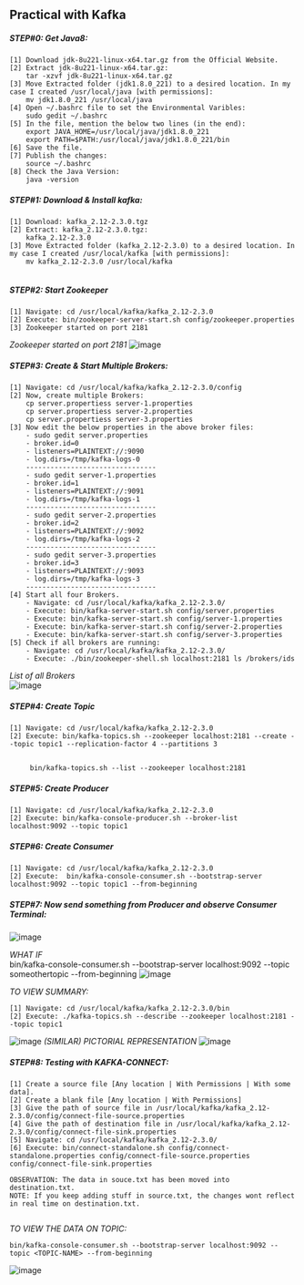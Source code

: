 ## Practical with Kafka

##### STEP#0: Get Java8:

```
[1] Download jdk-8u221-linux-x64.tar.gz from the Official Website.
[2] Extract jdk-8u221-linux-x64.tar.gz:
    tar -xzvf jdk-8u221-linux-x64.tar.gz
[3] Move Extracted folder (jdk1.8.0_221) to a desired location. In my case I created /usr/local/java [with permissions]:
    mv jdk1.8.0_221 /usr/local/java
[4] Open ~/.bashrc file to set the Environmental Varibles:
    sudo gedit ~/.bashrc	
[5] In the file, mention the below two lines (in the end):
    export JAVA_HOME=/usr/local/java/jdk1.8.0_221
    export PATH=$PATH:/usr/local/java/jdk1.8.0_221/bin
[6] Save the file.
[7] Publish the changes:
    source ~/.bashrc
[8] Check the Java Version: 
    java -version
```
##### STEP#1: Download & Install kafka:
```
[1] Download: kafka_2.12-2.3.0.tgz
[2] Extract: kafka_2.12-2.3.0.tgz:
    kafka_2.12-2.3.0
[3] Move Extracted folder (kafka_2.12-2.3.0) to a desired location. In my case I created /usr/local/kafka [with permissions]:
    mv kafka_2.12-2.3.0 /usr/local/kafka   
    
```
##### STEP#2: Start Zookeeper
```
[1] Navigate: cd /usr/local/kafka/kafka_2.12-2.3.0
[2] Execute: bin/zookeeper-server-start.sh config/zookeeper.properties 
[3] Zookeeper started on port 2181   
```
*Zookeeper started on port 2181*
![image](https://user-images.githubusercontent.com/45539698/66250650-2892d200-e763-11e9-9a29-2255515a6c16.png)


##### STEP#3: Create & Start Multiple Brokers:
```
[1] Navigate: cd /usr/local/kafka/kafka_2.12-2.3.0/config
[2] Now, create multiple Brokers:
    cp server.propertiess server-1.properties
    cp server.propertiess server-2.properties
    cp server.propertiess server-3.properties
[3] Now edit the below properties in the above broker files:
    - sudo gedit server.properties
    - broker.id=0
    - listeners=PLAINTEXT://:9090
    - log.dirs=/tmp/kafka-logs-0
    --------------------------------
    - sudo gedit server-1.properties
    - broker.id=1
    - listeners=PLAINTEXT://:9091
    - log.dirs=/tmp/kafka-logs-1
    --------------------------------
    - sudo gedit server-2.properties
    - broker.id=2
    - listeners=PLAINTEXT://:9092
    - log.dirs=/tmp/kafka-logs-2
    --------------------------------
    - sudo gedit server-3.properties
    - broker.id=3
    - listeners=PLAINTEXT://:9093
    - log.dirs=/tmp/kafka-logs-3
    --------------------------------
[4] Start all four Brokers.
    - Navigate: cd /usr/local/kafka/kafka_2.12-2.3.0/
    - Execute: bin/kafka-server-start.sh config/server.properties 
    - Execute: bin/kafka-server-start.sh config/server-1.properties 
    - Execute: bin/kafka-server-start.sh config/server-2.properties 
    - Execute: bin/kafka-server-start.sh config/server-3.properties 
[5] Check if all brokers are running:
    - Navigate: cd /usr/local/kafka/kafka_2.12-2.3.0/
    - Execute: ./bin/zookeeper-shell.sh localhost:2181 ls /brokers/ids
```
*List of all Brokers* </br>
![image](https://user-images.githubusercontent.com/45539698/66250957-62fe6e00-e767-11e9-928d-19b88e9070aa.png)

##### STEP#4: Create Topic
```
[1] Navigate: cd /usr/local/kafka/kafka_2.12-2.3.0
[2] Execute: bin/kafka-topics.sh --zookeeper localhost:2181 --create --topic topic1 --replication-factor 4 --partitions 3 
```
<code>
     bin/kafka-topics.sh --list --zookeeper localhost:2181
</code>

##### STEP#5: Create Producer
```
[1] Navigate: cd /usr/local/kafka/kafka_2.12-2.3.0
[2] Execute: bin/kafka-console-producer.sh --broker-list localhost:9092 --topic topic1
```
##### STEP#6: Create Consumer
```
[1] Navigate: cd /usr/local/kafka/kafka_2.12-2.3.0
[2] Execute:  bin/kafka-console-consumer.sh --bootstrap-server localhost:9092 --topic topic1 --from-beginning
```
##### STEP#7: Now send something from Producer and observe Consumer Terminal:

![image](https://user-images.githubusercontent.com/45539698/66251066-52e78e00-e769-11e9-8e6e-2fb3728638f8.png)

*WHAT IF*  </br>
 bin/kafka-console-consumer.sh --bootstrap-server localhost:9092 --topic someothertopic --from-beginning
![image](https://user-images.githubusercontent.com/45539698/65813241-363ed980-e1f0-11e9-8806-a4fd584ab632.png)


*TO VIEW SUMMARY:* </br>
```
[1] Navigate: cd /usr/local/kafka/kafka_2.12-2.3.0/bin
[2] Execute: ./kafka-topics.sh --describe --zookeeper localhost:2181 --topic topic1
```
![image](https://user-images.githubusercontent.com/45539698/66251615-bb396e00-e76f-11e9-9285-3a9b240cf51d.png)
*(SIMILAR) PICTORIAL REPRESENTATION*
![image](https://user-images.githubusercontent.com/45539698/66251920-52ec8b80-e773-11e9-8f60-876385469d94.png)

##### STEP#8: Testing with KAFKA-CONNECT:
```
[1] Create a source file [Any location | With Permissions | With some data].
[2] Create a blank file [Any location | With Permissions]
[3] Give the path of source file in /usr/local/kafka/kafka_2.12-2.3.0/config/connect-file-source.properties
[4] Give the path of destination file in /usr/local/kafka/kafka_2.12-2.3.0/config/connect-file-sink.properties
[5] Navigate: cd /usr/local/kafka/kafka_2.12-2.3.0/
[6] Execute: bin/connect-standalone.sh config/connect-standalone.properties config/connect-file-source.properties config/connect-file-sink.properties

OBSERVATION: The data in souce.txt has been moved into destination.txt.
NOTE: If you keep adding stuff in source.txt, the changes wont reflect in real time on destination.txt.
    
  ```  
  *TO VIEW THE DATA ON TOPIC:* </br>
  ```
  bin/kafka-console-consumer.sh --bootstrap-server localhost:9092 --topic <TOPIC-NAME> --from-beginning
  ```
  ![image](https://user-images.githubusercontent.com/45539698/66253162-67378500-e781-11e9-8acf-10203f937f01.png)
